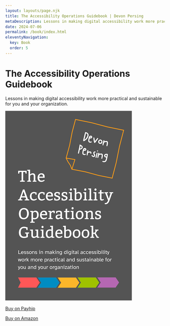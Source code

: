 ```yaml
---
layout: layouts/page.njk
title: The Accessibility Operations Guidebook | Devon Persing
metaDescription: Lessons in making digital accessibility work more practical and sustainable for you and your organization.
date: 2024-07-06
permalink: /book/index.html
eleventyNavigation:
  key: Book
  order: 5
---
```


# The Accessibility Operations Guidebook

Lessons in making digital accessibility work more practical and sustainable for you and your organization.

<img class="bookcover" alt="Cover art for the book, showing white text on a gray background. The author's name is applied with a sticky note." src="/static/img/TOAG.png" />

[Buy on Payhip](http://example.com)

[Buy on Amazon](http://example.com)